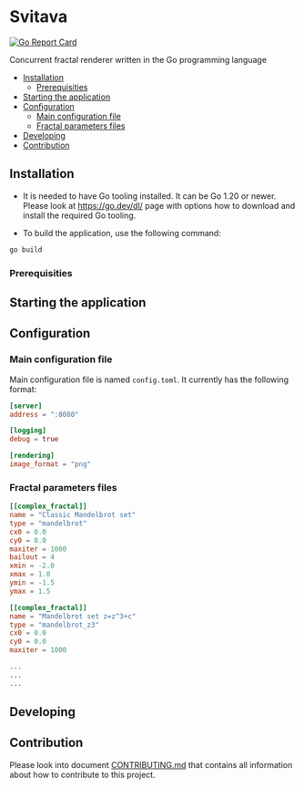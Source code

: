 # Svitava

[![Go Report Card](https://goreportcard.com/badge/github.com/tisnik/svitava-go)](https://goreportcard.com/report/github.com/tisnik/svitava-go)

Concurrent fractal renderer written in the Go programming language

<!-- vim-markdown-toc GFM -->

* [Installation](#installation)
    * [Prerequisities](#prerequisities)
* [Starting the application](#starting-the-application)
* [Configuration](#configuration)
    * [Main configuration file](#main-configuration-file)
    * [Fractal parameters files](#fractal-parameters-files)
* [Developing](#developing)
* [Contribution](#contribution)

<!-- vim-markdown-toc -->

## Installation

* It is needed to have Go tooling installed. It can be Go 1.20 or newer. Please look at https://go.dev/dl/ page with options how to download and install the required Go tooling.

* To build the application, use the following command:
```bash
go build
```

### Prerequisities

## Starting the application

## Configuration

### Main configuration file

Main configuration file is named `config.toml`. It currently has the following format:

```toml
[server]
address = ":8080"

[logging]
debug = true

[rendering]
image_format = "png"
```

### Fractal parameters files

```toml
[[complex_fractal]]
name = "Classic Mandelbrot set"
type = "mandelbrot"
cx0 = 0.0
cy0 = 0.0
maxiter = 1000
bailout = 4
xmin = -2.0
xmax = 1.0
ymin = -1.5
ymax = 1.5

[[complex_fractal]]
name = "Mandelbrot set z=z^3+c"
type = "mandelbrot_z3"
cx0 = 0.0
cy0 = 0.0
maxiter = 1000

...
...
...
```

## Developing

## Contribution

Please look into document [CONTRIBUTING.md](CONTRIBUTING.md) that contains all information about how to contribute to this project.

